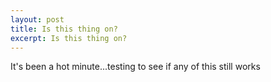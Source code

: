 ```yaml
---
layout: post
title: Is this thing on?
excerpt: Is this thing on?
---
```


It's been a hot minute...testing to see if any of this still works

